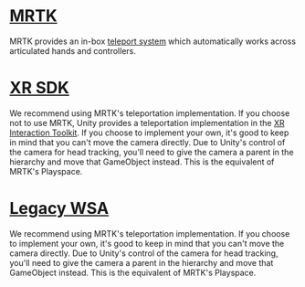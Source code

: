 # [MRTK](#tab/mrtk)
<!-- NEVER CHANGE THE ABOVE LINE! -->

MRTK provides an in-box [teleport system](/windows/mixed-reality/mrtk-unity/features/teleport-system/teleport-system) which automatically works across articulated hands and controllers.

# [XR SDK](#tab/xr)
<!-- NEVER CHANGE THE ABOVE LINE! -->

We recommend using MRTK's teleportation implementation.
If you choose not to use MRTK, Unity provides a teleportation implementation in the [XR Interaction Toolkit](https://docs.unity3d.com/Packages/com.unity.xr.interaction.toolkit@1.0/manual/locomotion.html).
If you choose to implement your own, it's good to keep in mind that you can't move the camera directly. Due to Unity's control of the camera for head tracking, you'll need to give the camera a parent in the hierarchy and move that GameObject instead. This is the equivalent of MRTK's Playspace.

# [Legacy WSA](#tab/wsa)
<!-- NEVER CHANGE THE ABOVE LINE! -->

We recommend using MRTK's teleportation implementation.
If you choose to implement your own, it's good to keep in mind that you can't move the camera directly. Due to Unity's control of the camera for head tracking, you'll need to give the camera a parent in the hierarchy and move that GameObject instead. This is the equivalent of MRTK's Playspace.